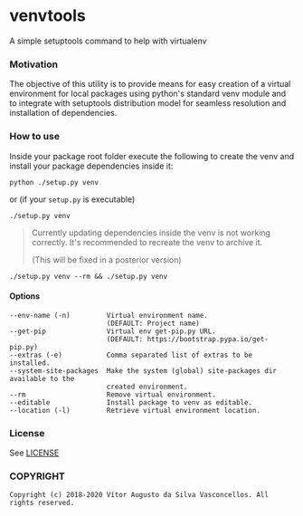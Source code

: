 # venvtools

A simple setuptools command to help with virtualenv

### Motivation

The objective of this utility is to provide means for easy creation of a virtual
environment for local packages using python's standard venv module and to integrate
with setuptools distribution model for seamless resolution and installation of
dependencies.

### How to use

Inside your package root folder execute the following to create the venv and install
your package dependencies inside it:
```shell
python ./setup.py venv
```
or (if your `setup.py` is executable)
```shell
./setup.py venv
```

> Currently updating dependencies inside the venv is not working correctly.
> It's recommended to recreate the venv to archive it.
>
> (This will be fixed in a posterior version)
```shell
./setup.py venv --rm && ./setup.py venv
```

#### Options
```
--env-name (-n)         Virtual environment name.
                        (DEFAULT: Project name)
--get-pip               Virtual env get-pip.py URL.
                        (DEFAULT: https://bootstrap.pypa.io/get-pip.py)
--extras (-e)           Comma separated list of extras to be installed.
--system-site-packages  Make the system (global) site-packages dir available to the
                        created environment.
--rm                    Remove virtual environment.
--editable              Install package to venv as editable.
--location (-l)         Retrieve virtual environment location.
```

### License

See [LICENSE](./LICENSE)

### COPYRIGHT

    Copyright (c) 2018-2020 Vítor Augusto da Silva Vasconcellos. All rights reserved.
